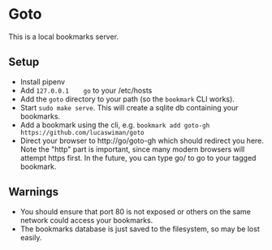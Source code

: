 # Goto

This is a local bookmarks server.

## Setup

* Install pipenv
* Add `127.0.0.1	go` to your /etc/hosts
* Add the `goto` directory to your path (so the `bookmark` CLI works).
* Start `sudo make serve`. This will create a sqlite db containing your bookmarks.
* Add a bookmark using the cli, e.g. `bookmark add goto-gh https://github.com/lucaswiman/goto`
* Direct your browser to http://go/goto-gh which should redirect you here. Note the "http" part is important, since many modern browsers will attempt https first. In the future, you can type go/<name> to go to your tagged bookmark.

## Warnings

* You should ensure that port 80 is not exposed or others on the same network could access your bookmarks.
* The bookmarks database is just saved to the filesystem, so may be lost easily.
